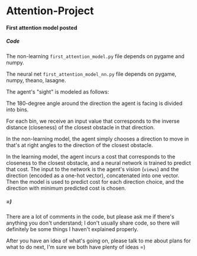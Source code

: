 # Attention-Project

#### First attention model posted

##### Code

The non-learning `first_attention_model.py` file depends on pygame and numpy.

The neural net `first_attention_model_nn.py` file depends on pygame, numpy, theano, lasagne.

The agent's "sight" is modeled as follows:

The 180-degree angle around the direction the agent is facing is divided into bins.

For each bin, we receive an input value that corresponds to the inverse distance (closeness) of the closest obstacle in that direction.

In the non-learning model, the agent simply chooses a direction to move in that's at right angles to the direction of the closest obstacle.

In the learning model, the agent incurs a cost that corresponds to the closeness to the closest obstacle, and a neural network is trained to predict that cost.  The input to the network is the agent's vision (`views`) and the direction (encoded as a one-hot vector), concatenated into one vector.  Then the model is used to predict cost for each direction choice, and the direction with minimum predicted cost is chosen.

##### =)

There are a lot of comments in the code, but please ask me if there's anything you don't understand; I don't usually share code, so there will definitely be some things I haven't explained properly.

After you have an idea of what's going on, please talk to me about plans for what to do next, I'm sure we both have plenty of ideas =)

